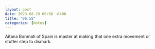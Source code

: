 ```yaml
---
layout: post
date: 2023-08-20 06:58 -0400
title: "06:58"
categories: [Notes]
---
```


Aitana Bonmati of Spain is master at making that one extra movement or stutter step to dismark. 